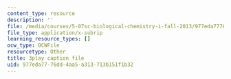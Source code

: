 ```yaml
---
content_type: resource
description: ''
file: /media/courses/5-07sc-biological-chemistry-i-fall-2013/977eda7776dd4aa5a313713b151f1b32_cEoteBfcBE0.srt
file_type: application/x-subrip
learning_resource_types: []
ocw_type: OCWFile
resourcetype: Other
title: 3play caption file
uid: 977eda77-76dd-4aa5-a313-713b151f1b32
---
```

